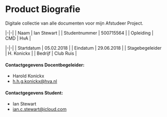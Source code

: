 # Product Biografie
Digitale collectie van alle documenten voor mijn Afstudeer Project.

|-|-|
| Naam                | Ian Stewart |
| Studentnummer       | 500715564   |
| Opleiding           | CMD | HvA   |

|-|-|
| Startdatum         | 05.02.2018 |
| Eindatum           | 29.06.2018 |
| Stagebegeleider    | H. Konickx |
| Bedrijf            | Club Ruis  |

#### Contactgegevens Docentbegeleider:
* Harold Konickx
* <h.h.g.konickx@hva.nl>

#### Contactgegevens Student:
* Ian Stewart
* <ian.c.stewart@icloud.com>
